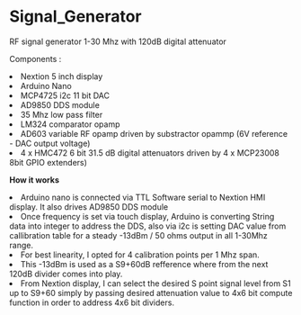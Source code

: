 # Signal_Generator
 RF signal generator 1-30 Mhz with 120dB digital attenuator

<p>Components :  
<li>Nextion 5 inch display
<li>Arduino Nano
<li>MCP4725 i2c 11 bit DAC
<li>AD9850 DDS module
<li>35 Mhz low pass filter
<li>LM324 comparator opamp
<li>AD603 variable RF opamp driven by substractor opammp (6V reference - DAC output voltage)
<li>4 x HMC472 6 bit 31.5 dB digital attenuators driven by 4 x MCP23008 8bit GPIO extenders)
<br>

<strong><p>How it works</strong>
<li>Arduino nano is connected via TTL Software serial to Nextion HMI display. It also drives AD9850 DDS module
<li> Once frequency is set via touch display, Arduino is converting String data into integer to address the DDS, also via i2c is setting DAC value from callibration table for a steady -13dBm / 50 ohms output in all 1-30Mhz range.
<li>For best linearity, I opted for 4 calibration points per 1 Mhz span.
<li>This -13dBm is used as a S9+60dB refference where from the next 120dB divider comes into play.
<li>From Nextion display, I can select the desired S point signal level from S1 up to S9+60 simply by passing desired attenuation value to 4x6 bit compute function in order to address 4x6 bit dividers.


